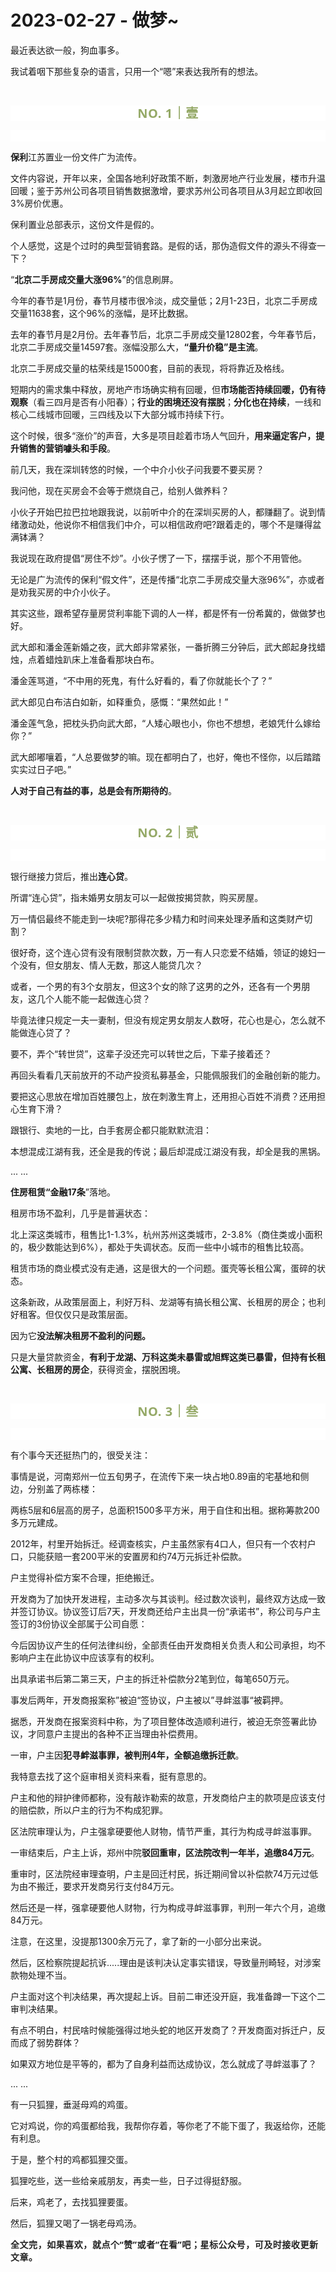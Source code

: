 # 2023-02-27 - 做梦~

<p style="visibility: visible;">最近表达欲一般，狗血事多。</p><p style="visibility: visible;">我试着咽下那些复杂的语言，只用一个“嗯”来表达我所有的想法。</p><p style="visibility: visible;"><br style="visibility: visible;"></p><p style="outline: 0px;max-width: 100%;color: rgb(34, 34, 34);letter-spacing: 0.544px;white-space: normal;font-family: -apple-system-font, system-ui, &quot;Helvetica Neue&quot;, &quot;PingFang SC&quot;, &quot;Hiragino Sans GB&quot;, &quot;Microsoft YaHei UI&quot;, &quot;Microsoft YaHei&quot;, Arial, sans-serif;background-color: rgb(255, 255, 255);text-align: center;visibility: visible;box-sizing: border-box !important;overflow-wrap: break-word !important;"><span style="outline: 0px;max-width: 100%;font-weight: bold;line-height: 25px;color: rgb(149, 169, 103);font-size: 20px;visibility: visible;box-sizing: border-box !important;overflow-wrap: break-word !important;">NO. 1｜壹</span></p><p style="outline: 0px;max-width: 100%;color: rgb(34, 34, 34);letter-spacing: 0.544px;white-space: normal;font-family: -apple-system-font, system-ui, &quot;Helvetica Neue&quot;, &quot;PingFang SC&quot;, &quot;Hiragino Sans GB&quot;, &quot;Microsoft YaHei UI&quot;, &quot;Microsoft YaHei&quot;, Arial, sans-serif;background-color: rgb(255, 255, 255);text-align: center;visibility: visible;box-sizing: border-box !important;overflow-wrap: break-word !important;"><br style="outline: 0px;max-width: 100%;visibility: visible;box-sizing: border-box !important;overflow-wrap: break-word !important;"></p><p style="visibility: visible;"><strong style="visibility: visible;">保利</strong>江苏置业一份文件广为流传。<br style="visibility: visible;"></p><p style="visibility: visible;">文件内容说，开年以来，全国各地利好政策不断，刺激房地产行业发展，楼市升温回暖；鉴于苏州公司各项目销售数据激增，要求苏州公司各项目从3月起立即收回3%房价优惠。</p><p style="visibility: visible;">保利置业总部表示，这份文件是假的。<br style="visibility: visible;"></p><p style="visibility: visible;">个人感觉，这是个过时的典型营销套路。是假的话，那伪造假文件的源头不得查一下？</p><p style="visibility: visible;">“<strong style="visibility: visible;">北京二手房成交量大涨96%</strong>”的信息刷屏。</p><p style="visibility: visible;">今年的春节是1月份，春节月楼市很冷淡，成交量低；2月1-23日，北京二手房成交量11638套，这个96%的涨幅，是环比数据。</p><p style="visibility: visible;">去年的春节月是2月份。去年春节后，北京二手房成交量12802套，今年春节后，北京二手房成交量14597套。涨幅没那么大，<strong style="visibility: visible;">“量升价稳”是主流</strong>。<br style="visibility: visible;"></p><p style="visibility: visible;">北京二手房成交量的枯荣线是15000套，目前的表现，将将靠近及格线。<br style="visibility: visible;"></p><p style="visibility: visible;">短期内的需求集中释放，房地产市场确实稍有回暖，但<strong style="visibility: visible;">市场能否持续回暖，仍有待观察</strong>（看三四月是否有小阳春）；<strong style="visibility: visible;">行业的困境还没有摆脱</strong>；<strong style="visibility: visible;">分化也在持续</strong>，一线和核心二线城市回暖，三四线及以下大部分城市持续下行。<br style="visibility: visible;"></p><p style="visibility: visible;">这个时候，很多“涨价”的声音，大多是项目趁着市场人气回升，<strong style="visibility: visible;">用来逼定客户，提升销售的营销噱头和手段</strong>。</p><p style="visibility: visible;">前几天，我在深圳转悠的时候，一个中介小伙子问我要不要买房？<br style="visibility: visible;"></p><p style="visibility: visible;">我问他，现在买房会不会等于燃烧自己，给别人做养料？</p><p style="visibility: visible;">小伙子开始巴拉巴拉地跟我说，以前听中介的在深圳买房的人，都赚翻了。说到情绪激动处，他说你不相信我们中介，可以相信政府吧?跟着走的，哪个不是赚得盆满钵满？</p><p>我说现在政府提倡“房住不炒”。小伙子愣了一下，摆摆手说，那个不用管他。</p><p>无论是广为流传的保利“假文件”，还是传播“北京二手房成交量大涨96%”，亦或者是劝我买房的中介小伙子。</p><p>其实这些，跟希望存量房贷利率能下调的人一样，都是怀有一份希冀的，做做梦也好。</p><p>武大郎和潘金莲新婚之夜，武大郎非常紧张，一番折腾三分钟后，武大郎起身找蜡烛，点着蜡烛趴床上准备看那块白布。</p><p>潘金莲骂道，“不中用的死鬼，有什么好看的，看了你就能长个了？”</p><p>武大郎见白布洁白如新，如释重负，感慨：“果然如此！”<br></p><p>潘金莲气急，把枕头扔向武大郎，“人矮心眼也小，你也不想想，老娘凭什么嫁给你？”</p><p>武大郎嘟嚷着，“人总要做梦的嘛。现在都明白了，也好，俺也不怪你，以后踏踏实实过日子吧。”<br></p><p><strong style="white-space: normal;">人对于自己有益的事，总是会有所期待的</strong>。</p><p><br></p><p style="outline: 0px;max-width: 100%;color: rgb(34, 34, 34);letter-spacing: 0.544px;white-space: normal;font-family: -apple-system-font, system-ui, &quot;Helvetica Neue&quot;, &quot;PingFang SC&quot;, &quot;Hiragino Sans GB&quot;, &quot;Microsoft YaHei UI&quot;, &quot;Microsoft YaHei&quot;, Arial, sans-serif;background-color: rgb(255, 255, 255);text-align: center;visibility: visible;box-sizing: border-box !important;overflow-wrap: break-word !important;"><span style="outline: 0px;max-width: 100%;font-weight: bold;line-height: 25px;color: rgb(149, 169, 103);font-size: 20px;visibility: visible;box-sizing: border-box !important;overflow-wrap: break-word !important;">NO. 2｜贰</span></p><p style="outline: 0px;max-width: 100%;color: rgb(34, 34, 34);letter-spacing: 0.544px;white-space: normal;font-family: -apple-system-font, system-ui, &quot;Helvetica Neue&quot;, &quot;PingFang SC&quot;, &quot;Hiragino Sans GB&quot;, &quot;Microsoft YaHei UI&quot;, &quot;Microsoft YaHei&quot;, Arial, sans-serif;background-color: rgb(255, 255, 255);text-align: center;visibility: visible;box-sizing: border-box !important;overflow-wrap: break-word !important;"><br style="outline: 0px;max-width: 100%;visibility: visible;box-sizing: border-box !important;overflow-wrap: break-word !important;"></p><p>银行继接力贷后，推出<strong>连心贷</strong>。<br></p><p>所谓“连心贷”，指未婚男女朋友可以一起做按揭贷款，购买房屋。<br></p><p>万一情侣最终不能走到一块呢?那得花多少精力和时间来处理矛盾和这类财产切割？<br></p><p>很好奇，这个连心贷有没有限制贷款次数，万一有人只恋爱不结婚，领证的媳妇一个没有，但女朋友、情人无数，那这人能贷几次？</p><p>或者，一个男的有3个女朋友，但这3个女的除了这男的之外，还各有一个男朋友，这几个人能不能一起做连心贷？<br></p><p>毕竟法律只规定一夫一妻制，但没有规定男女朋友人数呀，花心也是心，怎么就不能做连心贷了？<br></p><p>要不，弄个“转世贷”，这辈子没还完可以转世之后，下辈子接着还？<br></p><p>再回头看看几天前放开的不动产投资私募基金，只能佩服我们的金融创新的能力。</p><p>要把这心思放在增加百姓腰包上，放在刺激生育上，还用担心百姓不消费？还用担心生育下滑？<br></p><p>跟银行、卖地的一比，白手套房企都只能默默流泪：<br></p><p>本想混成江湖有我，还全是我的传说；最后却混成江湖没有我，却全是我的黑锅。</p><p>... ...<br></p><p><strong>住房租赁“金融17条</strong>”落地。</p><p>租房市场不盈利，几乎是普遍状态：</p><p>北上深这类城市，租售比1-1.3%，杭州苏州这类城市，2-3.8%（商住类或小面积的，极少数能达到6%），都处于失调状态。反而一些中小城市的租售比较高。<br></p><p>租赁市场的商业模式没有走通，这是很大的一个问题。蛋壳等长租公寓，蛋碎的状态。</p><p>这条新政，从政策层面上，利好万科、龙湖等有搞长租公寓、长租房的房企；也利好租客。但仅仅只是政策层面。<br></p><p>因为它<strong>没法解决租房不盈利的问题。</strong></p><p>只是大量贷款资金，<strong>有利于龙湖、万科这类未暴雷或旭辉这类已暴雷，但持有长租公寓、长租房的房企</strong>，获得资金，摆脱困境。<br></p><p><br></p><p style="outline: 0px;max-width: 100%;color: rgb(34, 34, 34);letter-spacing: 0.544px;white-space: normal;font-family: -apple-system-font, system-ui, &quot;Helvetica Neue&quot;, &quot;PingFang SC&quot;, &quot;Hiragino Sans GB&quot;, &quot;Microsoft YaHei UI&quot;, &quot;Microsoft YaHei&quot;, Arial, sans-serif;background-color: rgb(255, 255, 255);text-align: center;visibility: visible;box-sizing: border-box !important;overflow-wrap: break-word !important;"><span style="outline: 0px;max-width: 100%;font-weight: bold;line-height: 25px;color: rgb(149, 169, 103);font-size: 20px;visibility: visible;box-sizing: border-box !important;overflow-wrap: break-word !important;">NO. 3｜叁</span></p><p style="outline: 0px;max-width: 100%;color: rgb(34, 34, 34);letter-spacing: 0.544px;white-space: normal;font-family: -apple-system-font, system-ui, &quot;Helvetica Neue&quot;, &quot;PingFang SC&quot;, &quot;Hiragino Sans GB&quot;, &quot;Microsoft YaHei UI&quot;, &quot;Microsoft YaHei&quot;, Arial, sans-serif;background-color: rgb(255, 255, 255);text-align: center;visibility: visible;box-sizing: border-box !important;overflow-wrap: break-word !important;"><br></p><p>有个事今天还挺热门的，很受关注：</p><p>事情是说，河南郑州一位五旬男子，在流传下来一块占地0.89亩的宅基地和侧边，分别盖了两栋楼：</p><p>两栋5层和6层高的房子，总面积1500多平方米，用于自住和出租。据称筹款200多万元建成。</p><p>2012年，村里开始拆迁。经调查核实，户主虽然家有4口人，但只有一个农村户口，只能获赔一套200平米的安置房和约74万元拆迁补偿款。<br></p><p>户主觉得补偿方案不合理，拒绝搬迁。</p><p>开发商为了加快开发进程，主动多次与其谈判。经过数次谈判，最终双方达成一致并签订协议。协议签订后7天，开发商还给户主出具一份“承诺书”，称公司与户主签订的3份协议全部属于公司自愿：</p><p>今后因协议产生的任何法律纠纷，全部责任由开发商相关负责人和公司承担，均不影响户主在此协议中应该享有的权利。</p><p>出具承诺书后第二第三天，户主的拆迁补偿款分2笔到位，每笔650万元。<br></p><p>事发后两年，开发商报案称”被迫“签协议，户主被以”寻衅滋事“被羁押。<br></p><p>据悉，开发商在报案资料中称，为了项目整体改造顺利进行，被迫无奈签署此协议，才同意户主提出的各种不正当理由补偿费用。<br></p><p>一审，户主因<strong>犯寻衅滋事罪，被判刑4年，全额追缴拆迁款</strong>。<br></p><p>我特意去找了这个庭审相关资料来看，挺有意思的。<br></p><p>户主和他的辩护律师都称，没有敲诈勒索的故意，开发商给户主的款项是应该支付的赔偿款，所以户主的行为不构成犯罪。<br></p><p>区法院审理认为，户主强拿硬要他人财物，情节严重，其行为构成寻衅滋事罪。<br></p><p>一审结束后，户主上诉，郑州中院<strong>驳回重审，区法院改判一年半，追缴84万元</strong>。<br></p><p>重审时，区法院经审理查明，户主是回迁村民，拆迁期间曾以补偿款74万元过低为由不搬迁，要求开发商另行支付84万元。</p><p>然后还是一样，强拿硬要他人财物，行为构成寻衅滋事罪，判刑一年六个月，追缴84万元。</p><p>注意，在这里，没提那1300余万元了，拿了新的一小部分出来说。<br></p><p>然后，区检察院提起抗诉.....理由是该判决认定事实错误，导致量刑畸轻，对涉案款物处理不当。<br></p><p>户主面对这个判决结果，再次提起上诉。目前二审还没开庭，我准备蹲一下这个二审判决结果。</p><p>有点不明白，村民啥时候能强得过地头蛇的地区开发商了？开发商面对拆迁户，反而成了弱势群体？</p><p>如果双方地位是平等的，都为了自身利益而达成协议，怎么就成了寻衅滋事了？<br></p><p>... ...<br></p><p>有一只狐狸，垂涎母鸡的鸡蛋。</p><p>它对鸡说，你的鸡蛋都给我，我帮你存着，等你老了不能下蛋了，我返给你，还能有利息。</p><p>于是，整个村的鸡都狐狸交蛋。</p><p>狐狸吃些，送一些给亲戚朋友，再卖一些，日子过得挺舒服。</p><p>后来，鸡老了，去找狐狸要蛋。</p><p>然后，狐狸又喝了一锅老母鸡汤。</p><p style="margin-bottom: 0px;"><strong style="outline: 0px;max-width: 100%;color: rgb(34, 34, 34);font-family: system-ui, -apple-system, BlinkMacSystemFont, &quot;Helvetica Neue&quot;, &quot;PingFang SC&quot;, &quot;Hiragino Sans GB&quot;, &quot;Microsoft YaHei UI&quot;, &quot;Microsoft YaHei&quot;, Arial, sans-serif;letter-spacing: 0.544px;white-space: normal;background-color: rgb(255, 255, 255);font-size: 16px;box-sizing: border-box !important;overflow-wrap: break-word !important;"><span style="outline: 0px;max-width: 100%;font-size: 14px;box-sizing: border-box !important;overflow-wrap: break-word !important;">全文完，如果喜欢，就点个“赞”或者“在看”吧；星标公众号，可及时接收更新文章。</span></strong></p><p style="display: none;"><mp-style-type data-value="3"></mp-style-type></p>